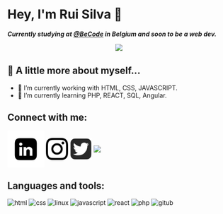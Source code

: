 # Hey, I'm Rui Silva 👋

***Currently studying at [@BeCode](https://becode.org/) in Belgium and soon to be a web dev.*** 

<p align="center">
  <img src="https://media.giphy.com/media/v1.Y2lkPTc5MGI3NjExNWU0YTQ1MDZkYzllNWViZDNhODI0MTc5NjJhNGM5Y2EyNGMxNmY0OSZlcD12MV9pbnRlcm5hbF9naWZzX2dpZklkJmN0PWc/iIqmM5tTjmpOB9mpbn/giphy.gif" />
</p>

## :book: A little more about myself...

- 🔭 I’m currently working with HTML, CSS, JAVASCRIPT.
- 🌱 I’m currently learning PHP, REACT, SQL, Angular.

## Connect with me:
<!-- [ruisinhofilipe@gmail.com](ruisinhofilipe@gmail.com) -->
[<img src="./socials/linkedin.png" height="83px" align="center"/>](https://www.linkedin.com/in/rui-filipe-721600276/)
[<img src="./socials/instagram.png" height="50px" align="center"/>](https://www.instagram.com/ruisinhofilipe/?hl=en)
[<img src="./socials/tt.png" height="50px" align="center"/>](https://twitter.com/)
[<img src="./socials/github.png" height="50px" align="center"/>](https://github.com/ruisinhofilipe)

## Languages and tools:
![html](<img src="./languageTools/html.png" height="83px" align="center"/>)
![css](<img src="./languageTools/css.png" height="83px" align="center"/>)
![linux](<img src="./languageTools/linux.png" height="83px" align="center"/>)
![javascript](<img src="./languageTools/javascript.png" height="83px" align="center"/>)
![react](<img src="./languageTools/react.png" height="83px" align="center"/>)
![php](<img src="./languageTools/php.png" height="83px" align="center"/>)
![gitub](<img src="./socials/github.png" height="83px" align="center"/>)




